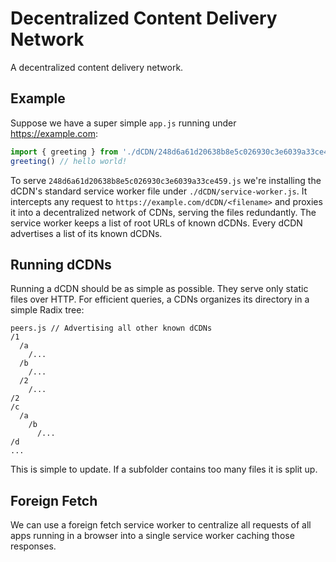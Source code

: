 # Decentralized Content Delivery Network

A decentralized content delivery network.

## Example 

Suppose we have a super simple `app.js` running under https://example.com:
```javascript
import { greeting } from './dCDN/248d6a61d20638b8e5c026930c3e6039a33ce459.js' 
greeting() // hello world!
```
To serve `248d6a61d20638b8e5c026930c3e6039a33ce459.js` we're installing the dCDN's standard service worker file under `./dCDN/service-worker.js`.
It intercepts any request to `https://example.com/dCDN/<filename>` and proxies it into a decentralized network of CDNs, serving the files redundantly.
The service worker keeps a list of root URLs of known dCDNs. 
Every dCDN advertises a list of its known dCDNs.

## Running dCDNs
Running a dCDN should be as simple as possible. They serve only static files over HTTP.
For efficient queries, a CDNs organizes its directory in a simple Radix tree:

```
peers.js // Advertising all other known dCDNs
/1
  /a
    /...
  /b
    /...
  /2
    /...
/2
/c
  /a
    /b
      /...
/d
...
```

This is simple to update. If a subfolder contains too many files it is split up.


## Foreign Fetch
We can use a foreign fetch service worker to centralize all requests of all apps running in a browser into a single service worker caching those responses.
